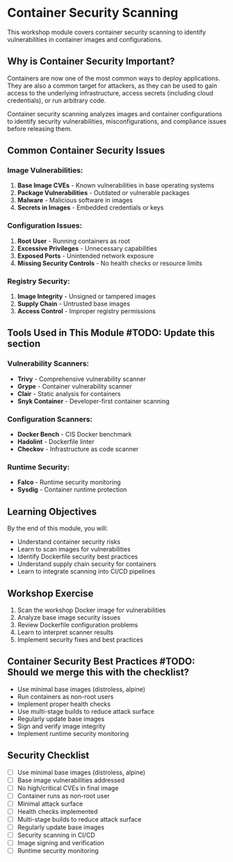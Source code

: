 # Container Security Scanning

This workshop module covers container security scanning to identify vulnerabilities in container images and configurations.

## Why is Container Security Important?
Containers are now one of the most common ways to deploy applications. They are also a common target for attackers, as they can be used to gain access to the underlying infrastructure, access secrets (including cloud credentials), or run arbitrary code.

Container security scanning analyzes images and container configurations to identify security vulnerabilities, misconfigurations, and compliance issues before releasing them.

## Common Container Security Issues

### Image Vulnerabilities:
1. **Base Image CVEs** - Known vulnerabilities in base operating systems
2. **Package Vulnerabilities** - Outdated or vulnerable packages
3. **Malware** - Malicious software in images
4. **Secrets in Images** - Embedded credentials or keys

### Configuration Issues:
1. **Root User** - Running containers as root
2. **Excessive Privileges** - Unnecessary capabilities
3. **Exposed Ports** - Unintended network exposure
4. **Missing Security Controls** - No health checks or resource limits

### Registry Security:
1. **Image Integrity** - Unsigned or tampered images
2. **Supply Chain** - Untrusted base images
3. **Access Control** - Improper registry permissions

## Tools Used in This Module #TODO: Update this section

### Vulnerability Scanners:
- **Trivy** - Comprehensive vulnerability scanner
- **Grype** - Container vulnerability scanner
- **Clair** - Static analysis for containers
- **Snyk Container** - Developer-first container scanning

### Configuration Scanners:
- **Docker Bench** - CIS Docker benchmark
- **Hadolint** - Dockerfile linter
- **Checkov** - Infrastructure as code scanner

### Runtime Security:
- **Falco** - Runtime security monitoring
- **Sysdig** - Container runtime protection


## Learning Objectives

By the end of this module, you will:
- Understand container security risks
- Learn to scan images for vulnerabilities
- Identify Dockerfile security best practices
- Understand supply chain security for containers
- Learn to integrate scanning into CI/CD pipelines

## Workshop Exercise

1. Scan the workshop Docker image for vulnerabilities
2. Analyze base image security issues
3. Review Dockerfile configuration problems
4. Learn to interpret scanner results
5. Implement security fixes and best practices

## Container Security Best Practices #TODO: Should we merge this with the checklist?

- Use minimal base images (distroless, alpine)
- Run containers as non-root users
- Implement proper health checks
- Use multi-stage builds to reduce attack surface
- Regularly update base images
- Sign and verify image integrity
- Implement runtime security monitoring

## Security Checklist

- [ ] Use minimal base images (distroless, alpine)
- [ ] Base image vulnerabilities addressed
- [ ] No high/critical CVEs in final image
- [ ] Container runs as non-root user
- [ ] Minimal attack surface
- [ ] Health checks implemented
- [ ] Multi-stage builds to reduce attack surface
- [ ] Regularly update base images
- [ ] Security scanning in CI/CD
- [ ] Image signing and verification
- [ ] Runtime security monitoring
